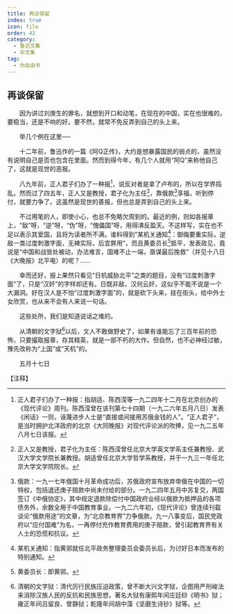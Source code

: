 ```yaml
---
title: 再谈保留
index: true
icon: file
order: 42
category:
  - 鲁迅文集
  - 杂文集
tag:  
  - 伪自由书
---
```


## 再谈保留

　　因为讲过刘庚生的罪名，就想到开口和动笔，在现在的中国，实在也很难的，要稳当，还是不响的好。要不然，就常不免反弄到自己的头上来。

　　举几个例在这里──

　　十二年前，鲁迅作的一篇《阿Q正传》，大约是想暴露国民的弱点的，虽然没有说明自己是否也包含在里面。然而到得今年，有几个人就用“阿Q”来称他自己了，这就是现世的恶报。

　　八九年前，正人君子们办了一种报[^①]，说反对者是拿了卢布的，所以在学界捣乱。然而过了四五年，正人又是教授，君子化为主任[^②]，靠俄款[^③]享福，听到停付，就要力争了。这虽然是现世的善报，但也总是弄到自己的头上来。

　　不过用笔的人，即使小心，也总不免略欠周到的。最近的例，则如各报章上，“敌”呀，“逆”呀，“伪”呀，“傀儡国”呀，用得沸反盈天。不这样写，实在也不足以表示其爱国，且将为读者所不满。谁料得到“某机关通知[^④]：御侮要重实际，逆敌一类过度刺激字面，无裨实际，后宜屏用”，而且黄委员长[^⑤]抵平，发表政见，竟说是“中国和战皆处被动，办法难言，国难不止一端，亟谋最后挽救”（并见十八日《大晚报》北平电）的呢？……

　　幸而还好，报上果然只看见“日机威胁北平”之类的题目，没有“过度刺激字面”了，只是“汉奸”的字样却还有。日既非敌，汉何云奸，这似乎不能不说是一个大漏洞。好在汉人是不怕“过度刺激字面”的，就是砍下头来，挂在街头，给中外士女欣赏，也从来不会有人来说一句话。

　　这些处所，我们是知道说话之难的。

　　从清朝的文字狱[^⑥]以后，文人不敢做野史了，如果有谁能忘了三百年前的恐怖，只要撮取报章，存其精英，就是一部不朽的大作。但自然，也不必神经过敏，豫先改称为“上国”或“天机”的。

　　五月十七日

【注释】

[^①]:正人君子们办了一种报：指胡适、陈西滢等一九二四年十二月在北京创办的《现代评论》周刊。陈西滢曾在该刊第七十四期（一九二六年五月八日）发表《闲话》一则，诬蔑进步人士是“直接或间接用苏俄金钱的人”。“正人君子”，是当时拥护北洋政府的北京《大同晚报》对现代评论派的吹捧，见一九二五年八月七日该报。

[^②]:正人又是教授，君子化为主任：陈西滢曾任北京大学英文学系主任兼教授、武汉大学文学院长兼教授。胡适曾任北京大学哲学系教授，并于一九三一年任北京大学文学院院长。

[^③]:俄款：一九一七年俄国十月革命成功后，苏俄政府宣布放弃帝俄在中国的一切特权，包括退还庚子赔款中尚未付给的部分。一九二四年五月中苏复交，两国签订《中俄协定》，其中规定退款除偿付中国政府业经以俄款为抵押品的各项债务外，余数全用于中国教育事业。一九二六年初，《现代评论》曾连续刊载谈论“俄款用途”的文章，为“北京教育界”力争俄款。九一八事变后，国民党政府以“应付国难”为名，一再停付充作教育费用的庚子赔款，曾引起教育界有关人士的恐慌和抗议。

[^④]:某机关通知：指黄郛就任北平政务整理委员会委员长后，为讨好日本而发布的特别通知。

[^⑤]:黄委员长：即黄郛。

[^⑥]:清朝的文字狱：清代厉行民族压迫政策，曾不断大兴文字狱，企图用严刑峻法来消除汉族人民的反抗和民族思想，著名大狱有康熙年间庄廷桫《明书》狱；雍正年间吕留良、曾静狱；乾隆年间胡中藻《坚磨生诗钞》狱等。
